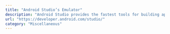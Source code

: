 ```yaml
---
title: "Android Studio’s Emulator"
description: "Android Studio provides the fastest tools for building apps on every type of Android device."
url: "https://developer.android.com/studio/"
category: "Miscellaneous"
---
```

